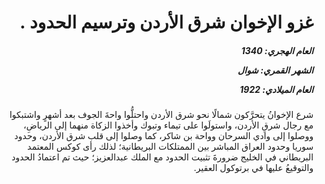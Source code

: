 <h1 dir="rtl">غزو الإخوان شرق الأردن وترسيم الحدود .</h1>

<h5 dir="rtl">العام الهجري:  1340

الشهر القمري: شوال

العام الميلادي: 1922</h5>

<p dir="rtl">شرع الإخوانُ يتحرَّكون شمالًا نحو شرق الأردن واحتلُّوا واحةَ الجوف بعد أشهرٍ واشتبكوا مع رجال شرقِ الأردن، واستولَوا على تيماء وتبوك وأخذوا الزكاة منهما إلى الرياضِ، ووصلوا إلى وادي السرحان وواحة بن شاكر، كما وصلوا إلى قلب شرق الأردن، وحدود سوريا وحدود العراق المباشر بين الممتلكات البريطانية؛ لذلك رأى كوكس المعتمد البريطاني في الخليج ضرورةَ تثبيت الحدود مع الملك عبدالعزيز؛ حيث تم اعتمادُ الحدود والتوقيعُ عليها في برتوكول العقير.</p></br>
